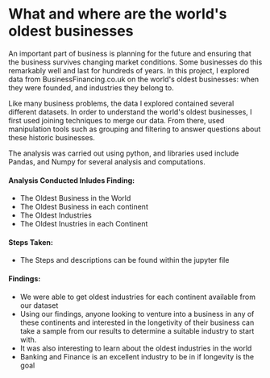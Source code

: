 # What and where are the world's oldest businesses

An important part of business is planning for the future and ensuring that the business survives changing market conditions. Some businesses do this remarkably well and last for hundreds of years. In this project, I explored data from BusinessFinancing.co.uk on the world's oldest businesses: when they were founded, and industries they belong to.

Like many business problems, the data I explored contained several different datasets. In order to understand the world's oldest businesses, I first used joining techniques to merge our data. From there, used manipulation tools such as grouping and filtering to answer questions about these historic businesses.

The analysis was carried out using python, and libraries used include Pandas, and Numpy for several analysis and computations.

#### Analysis Conducted Inludes Finding:
- The Oldest Business in the World
- The Oldest Business in each continent
- The Oldest Industries
- The Oldest Inustries in each Continent

#### Steps Taken:
- The Steps and descriptions can be found within the jupyter file

#### Findings:
- We were able to get oldest industries for each continent available from our dataset
- Using our findings, anyone looking to venture into a business in any of these continents and interested in the longetivity of their business can take a sample from our results to determine a suitable industry to start with.
- It was also interesting to learn about the oldest industries in the world
- Banking and Finance is an excellent industry to be in if longevity is the goal
